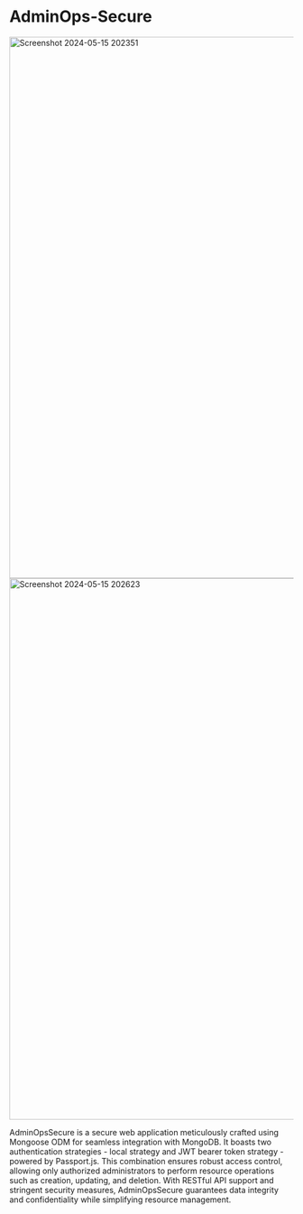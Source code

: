 # AdminOps-Secure

<img width="959" alt="Screenshot 2024-05-15 202351" src="https://github.com/laharsh/AdminOps-Secure/assets/152136808/0209895f-c5c0-4cb6-8c81-8d22248de72f">
<img width="959" alt="Screenshot 2024-05-15 202623" src="https://github.com/laharsh/AdminOps-Secure/assets/152136808/ce648b4e-cb04-47d7-bd4b-d4a141836921">


AdminOpsSecure is a secure web application meticulously crafted using Mongoose ODM for seamless integration with MongoDB. 
It boasts two authentication strategies - local strategy and JWT bearer token strategy - powered by Passport.js. 
This combination ensures robust access control, allowing only authorized administrators to perform resource operations such as creation, updating, and deletion. With RESTful API support and stringent security measures, AdminOpsSecure guarantees data integrity and confidentiality while simplifying resource management.

